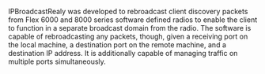 IPBroadcastRealy was developed to rebroadcast client discovery packets from Flex 6000 and 8000 series software defined radios to enable the client to function in a separate broadcast domain from the radio. The software is capable of rebroadcasting any packets, though, given a receiving port on the local machine, a destination port on the remote machine, and a destination IP address. It is additionally capable of managing traffic on multiple ports simultaneously. 
